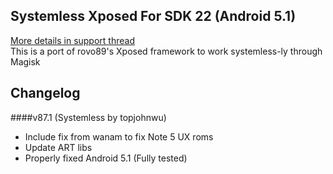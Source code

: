 ## Systemless Xposed For SDK 22 (Android 5.1)
[More details in support thread](http://forum.xda-developers.com/showthread.php?t=3388268)  
This is a port of rovo89's Xposed framework to work systemless-ly through Magisk

## Changelog
####v87.1 (Systemless by topjohnwu)
- Include fix from wanam to fix Note 5 UX roms
- Update ART libs
- Properly fixed Android 5.1 (Fully tested)
